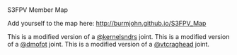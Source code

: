#
S3FPV Member Map

Add yourself to the map here: http://burmjohn.github.io/S3FPV_Map

This is a modified version of a [@kernelsndrs](https://github.com/kernelsndrs/FPVC_map) joint.
This is a modified version of a [@dmofot](https://github.com/dmofot/) joint.
This is a modified version of a [@vtcraghead](https://github.com/wboykinm/) joint.
